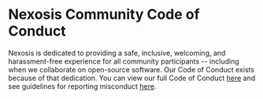 # Nexosis Community Code of Conduct
Nexosis is dedicated to providing a safe, inclusive, welcoming, and harassment-free experience for all community participants -- including when we collaborate on open-source software. Our Code of Conduct exists because of that dedication. You can view our full Code of Conduct [here](https://github.com/Nexosis/community-code-of-conduct/blob/master/long-form-code-of-conduct.md#long-form-code-of-conduct) and see guidelines for reporting misconduct [here](https://github.com/Nexosis/community-code-of-conduct/blob/master/incident-reporting.md).
